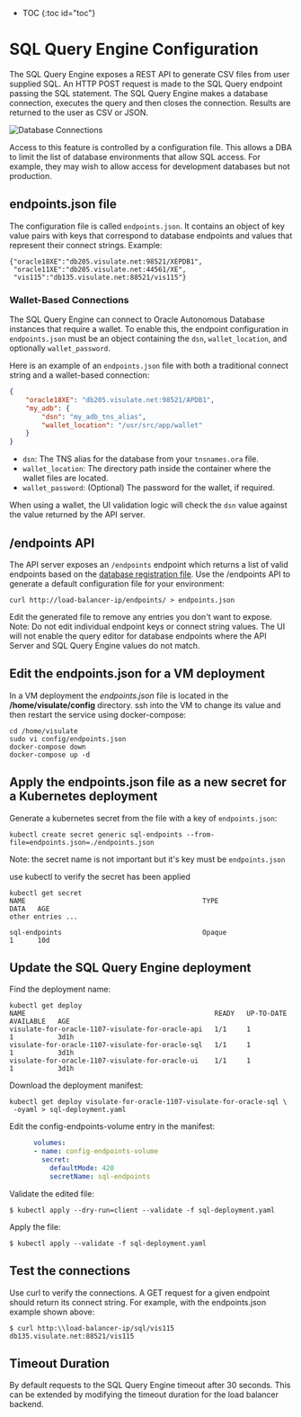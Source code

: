 * TOC
{:toc id="toc"}
# SQL Query Engine Configuration

The SQL Query Engine exposes a REST API to generate CSV files from user supplied SQL. An HTTP POST request is made to the SQL Query endpoint passing the SQL statement. The SQL Query Engine makes a database connection, executes the query and then closes the connection. Results are returned to the user as CSV or JSON.

![Database Connections](/images/database-connections.png)

Access to this feature is controlled by a configuration file. This allows a DBA to limit the list of database environments that allow SQL access. For example, they may wish to allow access for development databases but not production.

## endpoints.json file

The configuration file is called `endpoints.json`. It contains an object of key value pairs with keys that correspond to database endpoints and values that represent their connect strings. Example:

```
{"oracle18XE":"db205.visulate.net:98521/XEPDB1",
 "oracle11XE":"db205.visulate.net:44561/XE",
 "vis115":"db135.visulate.net:88521/vis115"}
```

### Wallet-Based Connections

The SQL Query Engine can connect to Oracle Autonomous Database instances that require a wallet. To enable this, the endpoint configuration in `endpoints.json` must be an object containing the `dsn`, `wallet_location`, and optionally `wallet_password`.

Here is an example of an `endpoints.json` file with both a traditional connect string and a wallet-based connection:

```json
{
    "oracle18XE": "db205.visulate.net:98521/APDB1",
    "my_adb": {
        "dsn": "my_adb_tns_alias",
        "wallet_location": "/usr/src/app/wallet"
    }
}
```

- `dsn`: The TNS alias for the database from your `tnsnames.ora` file.
- `wallet_location`: The directory path inside the container where the wallet files are located.
- `wallet_password`: (Optional) The password for the wallet, if required.

When using a wallet, the UI validation logic will check the `dsn` value against the value returned by the API server.

## /endpoints API

The API server exposes an `/endpoints` endpoint which returns a list of valid endpoints based on the [database registration file](/pages/database-registration.html#database-registration-file). Use the /endpoints API to generate a default configuration file for your environment:

```shell
curl http://load-balancer-ip/endpoints/ > endpoints.json
```

Edit the generated file to remove any entries you don't want to expose. Note: Do not edit individual endpoint keys or connect string values. The UI will not enable the query editor for database endpoints where the API Server and SQL Query Engine values do not match.

## Edit the endpoints.json for a VM deployment

In a VM deployment the *endpoints.json* file is located in the **/home/visulate/config** directory. ssh into the VM to change its value and then restart the service using docker-compose:

```
cd /home/visulate
sudo vi config/endpoints.json
docker-compose down
docker-compose up -d
```

## Apply the endpoints.json file as a new secret for a Kubernetes deployment

Generate a kubernetes secret from the file with a key of `endpoints.json`:

```shell
kubectl create secret generic sql-endpoints --from-file=endpoints.json=./endpoints.json
```

Note: the secret name is not important but it's key must be `endpoints.json`

use kubectl to verify the secret has been applied

```
kubectl get secret
NAME                                            TYPE                                  DATA   AGE
other entries ...

sql-endpoints                                   Opaque                                1      10d
```

## Update the SQL Query Engine deployment

Find the deployment name:

```shell
kubectl get deploy
NAME                                               READY   UP-TO-DATE   AVAILABLE   AGE
visulate-for-oracle-1107-visulate-for-oracle-api   1/1     1            1           3d1h
visulate-for-oracle-1107-visulate-for-oracle-sql   1/1     1            1           3d1h
visulate-for-oracle-1107-visulate-for-oracle-ui    1/1     1            1           3d1h
```

Download the deployment manifest:

```shell
kubectl get deploy visulate-for-oracle-1107-visulate-for-oracle-sql \
 -oyaml > sql-deployment.yaml
```

Edit the config-endpoints-volume entry in the manifest:

```yaml
      volumes:
      - name: config-endpoints-volume
        secret:
          defaultMode: 420
          secretName: sql-endpoints
```

Validate the edited file:

```shell
$ kubectl apply --dry-run=client --validate -f sql-deployment.yaml
```

Apply the file:

```shell
$ kubectl apply --validate -f sql-deployment.yaml
```

## Test the connections

Use curl to verify the connections. A GET request for a given endpoint should return its connect string. For example, with the endpoints.json example shown above:

```shell
$ curl http:\\load-balancer-ip/sql/vis115
db135.visulate.net:88521/vis115
```

## Timeout Duration

By default requests to the SQL Query Engine timeout after 30 seconds. This can be extended by modifying the timeout duration for the load balancer backend.